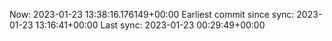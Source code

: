 Now: 2023-01-23 13:38:16.176149+00:00 Earliest commit since sync: 2023-01-23 13:16:41+00:00 Last sync: 2023-01-23 00:29:49+00:00
